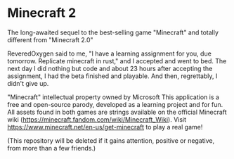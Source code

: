 # Minecraft 2
The long-awaited sequel to the best-selling game "Minecraft" and totally different from "Minecraft 2.0"

ReveredOxygen said to me, "I have a learning assignment for you, due tomorrow. Replicate minecraft in rust," and I accepted and went to bed. The next day I did nothing but code and about 23 hours after accepting the assignment, I had the beta finished and playable.
And then, regrettably, I didn't give up.

"Minecraft" intellectual property owned by Microsoft
This application is a free and open-source parody,
developed as a learning project and for fun.
All assets found in both games are strings available on
the official Minecraft wiki (https://minecraft.fandom.com/wiki/Minecraft_Wiki).
Visit https://www.minecraft.net/en-us/get-minecraft to play a real game!

(This repository will be deleted if it gains attention, positive or negative, from more than a few friends.)
